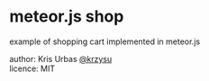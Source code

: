 # meteor.js shop

example of shopping cart implemented in meteor.js

author: Kris Urbas [@krzysu](https://twitter.com/krzysu)   
licence: MIT